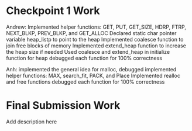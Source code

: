 # Checkpoint 1 Work
Andrew:
Implemented helper functions: GET, PUT, GET_SIZE, HDRP, FTRP, NEXT_BLKP, PREV_BLKP, and GET_ALLOC
Declared static char pointer variable heap_listp to point to the heap
Implemented coalesce function to join free blocks of memory
Implemented extend_heap function to increase the heap size if needed
Used coalesce and extend_heap in initialize function for heap
debugged each function for 100% correctness

Anh:
implemented the general idea for malloc, debugged
implemented helper functions: MAX, search_fit, PACK, and Place
Implemented realloc and free functions
debugged each function for 100% correctness

# Final Submission Work

Add description here
